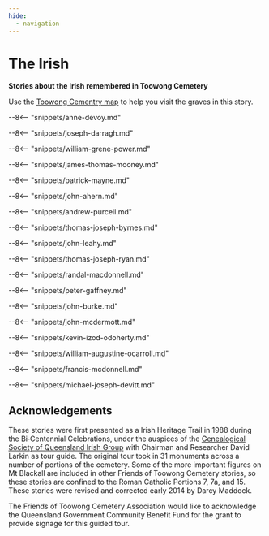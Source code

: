 ```yaml
---
hide:
  - navigation
---
```


# The Irish  

**Stories about the Irish remembered in Toowong Cemetery**

Use the [Toowong Cementry map](../index.md#toowong-cemetery-map) to help you visit the graves in this story.

--8<-- "snippets/anne-devoy.md"

<!--
??? directions "Directions" 

    Return to the road proceeding about halfway up to Elizabeth Dale Walk (previously 12^th^ Avenue) to see on the left
--> 

--8<-- "snippets/joseph-darragh.md"

<!--
??? directions "Directions" 

    Just past the three Darragh graves in the row behind is…
-->

--8<-- "snippets/william-grene-power.md"


<!--
??? directions "Directions" 

    Next is the grave of the Mooney family…
-->

--8<-- "snippets/james-thomas-mooney.md"


--8<-- "snippets/patrick-mayne.md"


<!--
??? directions "Directions" 

    At the end of the Ave on the left is the grey celtic cross of…
-->

--8<-- "snippets/john-ahern.md"

<!--
??? directions "Directions" 

    Around the corner into O'Doherty Avenue (previously 11^th^ Avenue) we find on the left…
-->

--8<-- "snippets/andrew-purcell.md"

<!--
??? directions "Directions" 

    To the right of this monument
-->
  
--8<-- "snippets/thomas-joseph-byrnes.md"
  
<!--
??? directions "Directions" 

    Pause here for a moment and look across the road to the right to view…
-->

--8<-- "snippets/john-leahy.md"

--8<-- "snippets/thomas-joseph-ryan.md"

<!--
??? directions "Directions" 

    Continuing along the road on the left is a granite memorial topped with a cross…
-->

--8<-- "snippets/randal-macdonnell.md"

<!--
??? directions "Directions" 

    A little further on is a white monument, overshadowed by a tree on the left, to…
-->

--8<-- "snippets/peter-gaffney.md"

<!--
??? directions "Directions" 

    Take a detour off the road behind Gaffney’s grave to the left and go down the hill a third of the way to find the grave with an anchor…
-->

--8<-- "snippets/john-burke.md"

--8<-- "snippets/john-mcdermott.md"

<!--
??? directions "Directions" 

    Continue along the road to the next grey celtic cross of Ireland
-->

--8<-- "snippets/kevin-izod-odoherty.md"

<!--
??? directions "Directions" 

    Again detour down this row to the left passing, on the right, Maloney, McKay and Toomey to see on the left past a tree the remains of the grave of…
-->

--8<-- "snippets/william-augustine-ocarroll.md"


<!--
??? directions "Directions" 

    Return to the road at O’Doherty’s cross and turn back to the right along the road past the Gaffney and MacDonnell graves watching out on the left‑hand side for a white stone with a dove on top (Joseph Doran). 

    Turn left here off the road and go up the hill to the dark grey celtic cross of…
-->

--8<-- "snippets/francis-mcdonnell.md"

<!--
??? directions "Directions" 

    Return to the road and a few steps along is the grey celtic cross of…
-->

--8<-- "snippets/michael-joseph-devitt.md"


## Acknowledgements

These stories were first presented as a Irish Heritage Trail in 1988 during the Bi‑Centennial Celebrations, under the auspices of the [Genealogical Society of Queensland Irish Group](https://www.gsq.org.au/what-gsq-offers/interest-groups/#english) with Chairman and Researcher David Larkin as tour guide. The original tour took in 31 monuments across a number of portions of the cemetery. Some of the more important figures on Mt Blackall are included in other Friends of Toowong Cemetery stories, so these stories are confined to the Roman Catholic Portions 7, 7a, and 15. These stories were revised and corrected early 2014 by Darcy Maddock.

The Friends of Toowong Cemetery Association would like to acknowledge the Queensland Government Community Benefit Fund for the grant to provide signage for this guided tour.

<!--
<div class="noprint" markdown="1">
## Brochure

**[Download this walk](../assets/guides/irish-trail.pdf)** - designed to be printed and folded in half to make an A5 brochure.

</div>
-->

